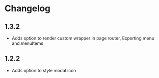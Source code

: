 # Changelog
## 1.3.2

- Adds option to render custom wrapper in page router, Exporting menu and menuItems

## 1.2.2

- Adds option to style modal icon

  